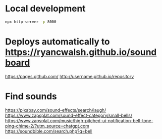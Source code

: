 # Local development

```bash
npx http-server -p 8000
```

# Deploys automatically to https://ryancwalsh.github.io/soundboard

https://pages.github.com/
http://username.github.io/repository

# Find sounds

https://pixabay.com/sound-effects/search/laugh/
https://www.zapsplat.com/sound-effect-category/small-bells/
https://www.zapsplat.com/music/high-pitched-ui-notification-bell-tone-ping-chime-2/?utm_source=chatgpt.com
https://soundbible.com/search.php?q=bell
